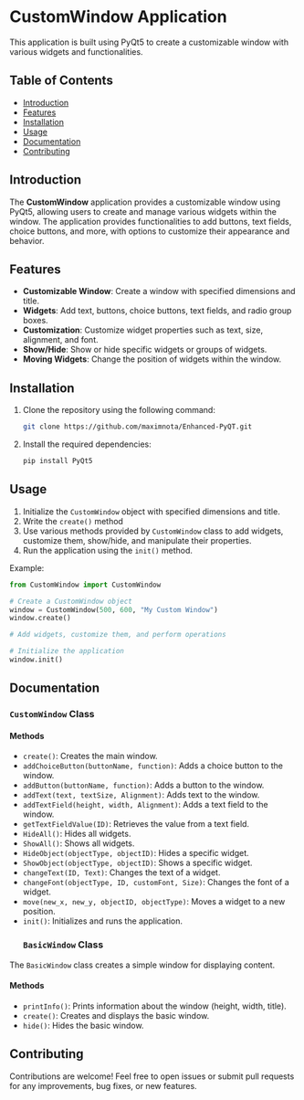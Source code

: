 # CustomWindow Application

This application is built using PyQt5 to create a customizable window with various widgets and functionalities.

## Table of Contents

- [Introduction](#introduction)
- [Features](#features)
- [Installation](#installation)
- [Usage](#usage)
- [Documentation](#documentation)
- [Contributing](#contributing)

## Introduction

The **CustomWindow** application provides a customizable window using PyQt5, allowing users to create and manage various widgets within the window. The application provides functionalities to add buttons, text fields, choice buttons, and more, with options to customize their appearance and behavior.

## Features

- **Customizable Window**: Create a window with specified dimensions and title.
- **Widgets**: Add text, buttons, choice buttons, text fields, and radio group boxes.
- **Customization**: Customize widget properties such as text, size, alignment, and font.
- **Show/Hide**: Show or hide specific widgets or groups of widgets.
- **Moving Widgets**: Change the position of widgets within the window.

## Installation

1. Clone the repository using the following command:

    ```bash
    git clone https://github.com/maximnota/Enhanced-PyQT.git
    ```

2. Install the required dependencies:

    ```bash
    pip install PyQt5
    ```

## Usage

1. Initialize the `CustomWindow` object with specified dimensions and title.
2. Write the `create()` method
3. Use various methods provided by `CustomWindow` class to add widgets, customize them, show/hide, and manipulate their properties.
4. Run the application using the `init()` method.

Example:

```python
from CustomWindow import CustomWindow

# Create a CustomWindow object
window = CustomWindow(500, 600, "My Custom Window")
window.create()

# Add widgets, customize them, and perform operations

# Initialize the application
window.init()
```

## Documentation

### `CustomWindow` Class

#### Methods

- `create()`: Creates the main window.
- `addChoiceButton(buttonName, function)`: Adds a choice button to the window.
- `addButton(buttonName, function)`: Adds a button to the window.
- `addText(text, textSize, Alignment)`: Adds text to the window.
- `addTextField(height, width, Alignment)`: Adds a text field to the window.
- `getTextFieldValue(ID)`: Retrieves the value from a text field.
- `HideAll()`: Hides all widgets.
- `ShowAll()`: Shows all widgets.
- `HideObject(objectType, objectID)`: Hides a specific widget.
- `ShowObject(objectType, objectID)`: Shows a specific widget.
- `changeText(ID, Text)`: Changes the text of a widget.
- `changeFont(objectType, ID, customFont, Size)`: Changes the font of a widget.
- `move(new_x, new_y, objectID, objectType)`: Moves a widget to a new position.
- `init()`: Initializes and runs the application.
  ### `BasicWindow` Class

The `BasicWindow` class creates a simple window for displaying content.

#### Methods

- `printInfo()`: Prints information about the window (height, width, title).
- `create()`: Creates and displays the basic window.
- `hide()`: Hides the basic window.
## Contributing
Contributions are welcome! Feel free to open issues or submit pull requests for any improvements, bug fixes, or new features.

